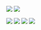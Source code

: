 <!--
### Hi there 👋

**a-pedroso/a-pedroso** is a ✨ _special_ ✨ repository because its `README.md` (this file) appears on your GitHub profile.

Here are some ideas to get you started:

- 🔭 I’m currently working on ...
- 🌱 I’m currently learning ...
- 👯 I’m looking to collaborate on ...
- 🤔 I’m looking for help with ...
- 💬 Ask me about ...
- 📫 How to reach me: ...
- 😄 Pronouns: ...
- ⚡ Fun fact: ...



-->
![](https://github-readme-stats.vercel.app/api/top-langs/?username=a-pedroso&layout=compact&theme=transparent&hide_border=true&hide_title=false&langs_count=6)
![](https://github-readme-stats.vercel.app/api?username=a-pedroso&show_icons=true&theme=transparent&count_private=true&hide_border=true&hide_title=true&hide_rank=true)


[![](https://img.shields.io/badge/-André%20Pedroso-blue?style=flat-square&logo=Linkedin&logoColor=white)](https://www.linkedin.com/in/a-pedroso/)
[![](https://img.shields.io/badge/-@a--pedroso-grey?style=flat-square&logo=github)](https://github.com/a-pedroso)
[![](https://img.shields.io/badge/-andré--pedroso-white?style=flat-square&logo=stackoverflow)](https://stackoverflow.com/users/610167)
[![](https://img.shields.io/badge/-a--pedroso-grey?style=flat-square&logo=pluralsight&logoColor=white)](https://app.pluralsight.com/profile/a-pedroso)

